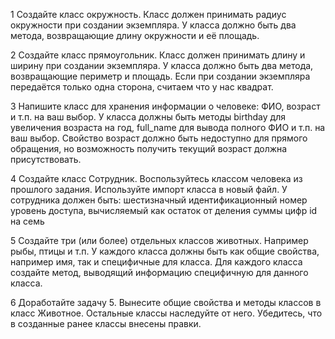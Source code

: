 
1 Создайте класс окружность.
Класс должен принимать радиус окружности при создании экземпляра.
У класса должно быть два метода, возвращающие длину окружности и её площадь.

2 Создайте класс прямоугольник.
Класс должен принимать длину и ширину при создании экземпляра.
У класса должно быть два метода, возвращающие периметр и площадь.
Если при создании экземпляра передаётся только одна сторона, считаем что у нас квадрат.

3 Напишите класс для хранения информации о человеке: ФИО, возраст и т.п. на ваш выбор.
У класса должны быть методы birthday для увеличения возраста на год, full_name для вывода полного ФИО и т.п. на ваш выбор.
Cвойство возраст должно быть недоступно для прямого обращения, но возможность получить текущий возраст должна присутствовать.

4 Создайте класс Сотрудник.
Воспользуйтесь классом человека из прошлого задания. Используйте импорт класса в новый файл.
У сотрудника должен быть:
шестизначный идентификационный номер
уровень доступа, вычисляемый как остаток от деления суммы цифр id на семь

5 Создайте три (или более) отдельных классов животных. Например рыбы, птицы и т.п.
У каждого класса должны быть как общие свойства, например имя, так и специфичные для класса.
Для каждого класса создайте метод, выводящий информацию специфичную для данного класса.

6 Доработайте задачу 5.
Вынесите общие свойства и методы классов в класс Животное.
Остальные классы наследуйте от него.
Убедитесь, что в созданные ранее классы внесены правки.
